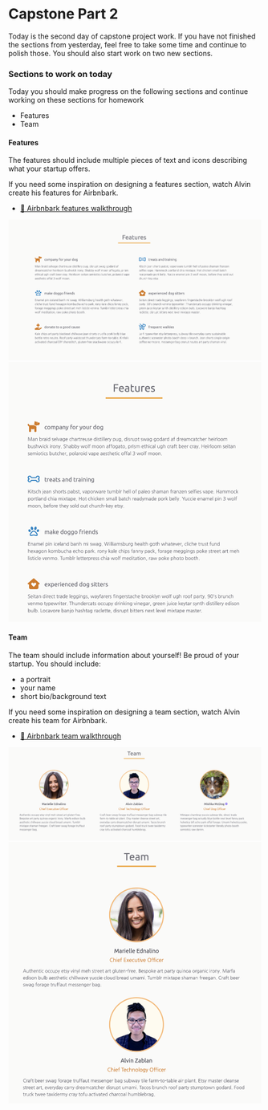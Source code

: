# Capstone Part 2

Today is the second day of capstone project work. If you have not finished the sections from
yesterday, feel free to take some time and continue to polish those. You should also start work on
two new sections.

### Sections to work on today

Today you should make progress on the following sections and continue working on these sections for
homework

- Features
- Team

#### Features

The features should include multiple pieces of text and icons describing what your startup offers.

If you need some inspiration on designing a features section, watch Alvin create his features for Airbnbark.

- [🎥 Airbnbark features walkthrough](https://vimeo.com/714995470)

![features](./images/features.png)
![features_mobile](./images/features_mobile.png)

#### Team

The team should include information about yourself! Be proud of your startup. You should include:
+ a portrait
+ your name
+ short bio/background text

If you need some inspiration on designing a team section, watch Alvin create his team for Airbnbark.

- [🎥 Airbnbark team walkthrough](https://vimeo.com/714994131)

![team](./images/team.png)
![team_mobile](./images/team_mobile.png)
